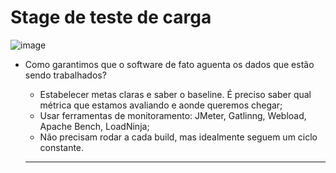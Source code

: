 # Stage de teste de carga

![image](https://github.com/AndreCoutinhom/devops_and_monitoring_study/assets/91290799/ebdf171b-6446-4383-853f-240e787b11ec)

* Como garantimos que o software de fato aguenta os dados que estão sendo trabalhados?
  * Estabelecer metas claras e saber o baseline. É preciso saber qual métrica que estamos avaliando e aonde queremos chegar;
  * Usar ferramentas de monitoramento: JMeter, Gatlinng, Webload, Apache Bench, LoadNinja;
  * Não precisam rodar a cada build, mas idealmente seguem um ciclo constante.

  ---
